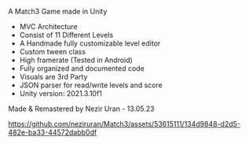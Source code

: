 
A Match3 Game made in Unity 

- MVC Architecture
- Consist of 11 Different Levels
- A Handmade fully customizable level editor
- Custom tween class
- High framerate (Tested in Android)
- Fully organized and documented code
- Visuals are 3rd Party
- JSON parser for read/write levels and score
- Unity version: 2021.3.10f1

Made & Remastered by Nezir Uran - 13.05.23


https://github.com/neziruran/Match3/assets/53615111/134d9848-d2d5-482e-ba33-44572dabb0df

